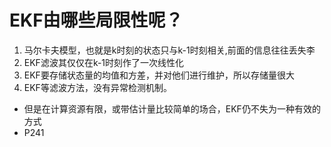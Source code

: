 # EKF由哪些局限性呢？     
1. 马尔卡夫模型，也就是k时刻的状态只与k-1时刻相关,前面的信息往往丢失李
2. EKF滤波其仅仅在k-1时刻作了一次线性化  
3. EKF要存储状态量的均值和方差，并对他们进行维护，所以存储量很大
4. EKF等滤波方法，没有异常检测机制。
* 但是在计算资源有限，或带估计量比较简单的场合，EKF仍不失为一种有效的方式    
* P241
